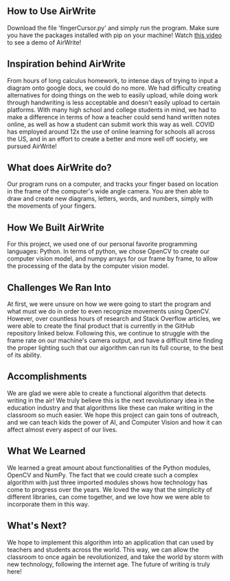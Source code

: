 ## How to Use AirWrite
Download the file 'fingerCursor.py' and simply run the program. Make sure you have the packages installed with pip on your machine! Watch <a href='https://youtu.be/suUnxQhyb7w' target='_blank'>this video</a> to see a demo of AirWrite!

## Inspiration behind AirWrite
From hours of long calculus homework, to intense days of trying to input a diagram onto google docs, we could do no more. We had difficulty creating alternatives for doing things on the web to easily upload, while doing work through handwriting is less acceptable and doesn't easily upload to certain platforms. With many high school and college students in mind, we had to make a difference in terms of how a teacher could send hand written notes online, as well as how a student can submit work this way as well. COVID has employed around 12x the use of online learning for schools all across the US, and in an effort to create a better and more well off society, we pursued AirWrite!

## What does AirWrite do?
Our program runs on a computer, and tracks your finger based on location in the frame of the computer's wide angle camera. You are then able to draw and create new diagrams, letters, words, and numbers, simply with the movements of your fingers.

## How We Built AirWrite
For this project, we used one of our personal favorite programming languages: Python. In terms of python, we chose OpenCV to create our computer vision model, and numpy arrays for our frame by frame, to allow the processing of the data by the computer vision model.

## Challenges We Ran Into
At first, we were unsure on how we were going to start the program and what must we do in order to even recognize movements using OpenCV. However, over countless hours of research and Stack Overflow articles, we were able to create the final product that is currently in the GitHub repository linked below. Following this, we continue to struggle with the frame rate on our machine's camera output, and have a difficult time finding the proper lighting such that our algorithm can run its full course, to the best of its ability.

## Accomplishments
We are glad we were able to create a functional algorithm that detects writing in the air! We truly believe this is the next revolutionary idea in the education industry and that algorithms like these can make writing in the classroom so much easier. We hope this project can gain tons of outreach, and we can teach kids the power of AI, and Computer Vision and how it can affect almost every aspect of our lives.

## What We Learned
We learned a great amount about functionalities of the Python modules, OpenCV and NumPy. The fact that we could create such a complex algorithm with just three imported modules shows how technology has come to progress over the years. We loved the way that the simplicity of different libraries, can come together, and we love how we were able to incorporate them in this way.

## What's Next?
We hope to implement this algorithm into an application that can used by teachers and students across the world. This way, we can allow the classroom to once again be revolutionized, and take the world by storm with new technology, following the internet age. The future of writing is truly here!